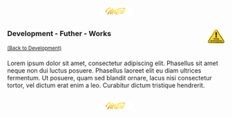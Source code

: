 <div align="center">
   <img src="../../.media/asset/badge/asset_badge_project_backgroundless.png" width="15%" height="auto"/>
</div>

##

<!--- WIP --->
<img src="../../.media/asset/helper/asset_helper_wip.png" align="right" width="8%" height="auto"/>

<!---
#####################################################
# Development - Futher - Works
#####################################################
--->  
### Development - Futher - Works
<sup>[(Back to Development)](../../README.md#table-of-contents-4)</sup>
<br>

Lorem ipsum dolor sit amet, consectetur adipiscing elit. Phasellus sit amet neque non dui luctus posuere. Phasellus laoreet elit eu diam ultrices fermentum. Ut posuere, quam sed blandit ornare, lacus nisi consectetur tortor, vel dictum erat enim a leo. Curabitur dictum tristique hendrerit.

##
<!---  --->
<div align="center">
   <img src="../../.media/asset/badge/asset_badge_project_backgroundless.png" width="15%" height="auto"/>
</div>
